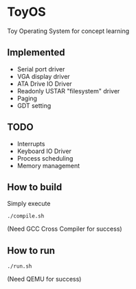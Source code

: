 # ToyOS
Toy Operating System for concept learning

## Implemented
- Serial port driver
- VGA display driver
- ATA Drive IO Driver
- Readonly USTAR "filesystem" driver
- Paging
- GDT setting
## TODO
- Interrupts
- Keyboard IO Driver
- Process scheduling
- Memory management

## How to build
Simply execute
```
./compile.sh
```
(Need GCC Cross Compiler for success)
## How to run
```
./run.sh
```
(Need QEMU for success)
